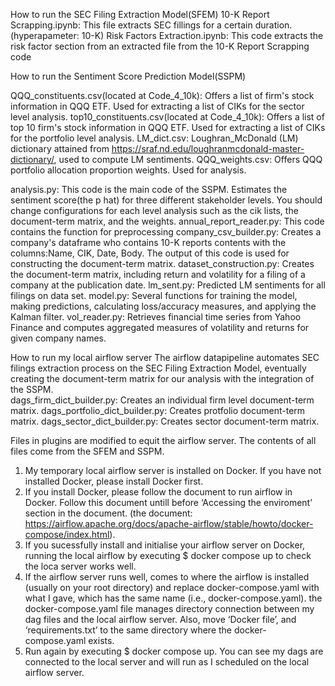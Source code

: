 How to run the SEC Filing Extraction Model(SFEM)
10-K Report Scrapping.ipynb: This file extracts SEC fillings for a certain duration. (hyperapameter: 10-K)
Risk Factors Extraction.ipynb: This code extracts the risk factor section from an extracted file from the 10-K Report Scrapping code 
    
How to run the Sentiment Score Prediction Model(SSPM)

QQQ_constituents.csv(located at Code_4_10k): Offers a list of firm's stock information in QQQ ETF. Used for extracting a list of CIKs for the sector level analysis.
top10_constituents.csv(located at Code_4_10k): Offers a list of top 10 firm's stock information in QQQ ETF. Used for extracting a list of CIKs for the portfolio level analysis.
LM_dict.csv: Loughran_McDonald (LM) dictionary attained from https://sraf.nd.edu/loughranmcdonald-master-dictionary/, used to compute LM sentiments.
QQQ_weights.csv: Offers QQQ portfolio allocation proportion weights. Used for analysis.  

analysis.py: This code is the main code of the SSPM. Estimates the sentiment score(the p hat) for three different stakeholder levels. You should change configurations for each level analysis such as the cik lists, the document-term matrix, and the weights. 
annual_report_reader.py: This code contains the function for preprocessing
company_csv_builder.py: Creates a company's dataframe who contains 10-K reports contents with the columns:Name, CIK, Date, Body. The output of this code is used for constructing the document-term  matrix.
dataset_construction.py: Creates the document-term matrix, including return and volatility for a filing of a company at the publication date. 
lm_sent.py: Predicted LM sentiments for all filings on data set.
model.py: Several functions for training the model, making predictions, calculating loss/accuracy measures, and applying the Kalman filter.
vol_reader.py: Retrieves financial time series from Yahoo Finance and computes aggregated measures of volatility and returns for given company names.


How to run my local airflow server
The airflow datapipeline automates SEC filings extraction process on the SEC Filing Extraction Model, eventually creating the document-term matrix for our analysis with the integration of the SSPM.  
dags_firm_dict_builder.py: Creates an individual firm level document-term matrix.
dags_portfolio_dict_builder.py: Creates protfolio document-term matrix.
dags_sector_dict_builder.py: Creates sector document-term matrix.

Files in plugins are modified to equit the airflow server. The contents of all files come from the SFEM and SSPM.

1. My temporary local airflow server is installed on Docker. If you have not installed Docker, please install Docker first. 
2. If you install Docker, please follow the document to run airflow in Docker. Follow this document untill before ‘Accessing the enviroment’ section in the document. (the document: https://airflow.apache.org/docs/apache-airflow/stable/howto/docker-compose/index.html).
3. If you sucessfully install and initialise your airflow server on Docker, running the local airflow by executing $ docker compose up to check the loca server works well. 
4. If the airflow server runs well, comes to where the airflow is installed (usually on your root directory) and replace docker-compose.yaml with what I gave, which has the same name (i.e., docker-compose.yaml). the docker-compose.yaml file manages directory connection between my dag files and the local airflow server. Also, move ‘Docker file’, and ‘requirements.txt’ to the same directory where the docker-compose.yaml exists. 
5. Run again  by executing $ docker compose up. You can see my dags are connected to the local server and will run as I scheduled on the local airflow server. 
